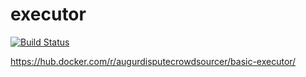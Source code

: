 # executor

[![Build Status](https://travis-ci.com/arbsfo/augur-crowdsourcer-basic-executor.svg?token=LoUpfgJgxrz8v6fjkgqm&branch=master)](https://travis-ci.com/arbsfo/augur-crowdsourcer-basic-executor)

https://hub.docker.com/r/augurdisputecrowdsourcer/basic-executor/
